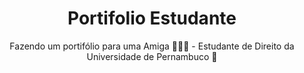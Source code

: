 <div style="text-align: center">

# Portifolio Estudante

Fazendo um portifólio para uma Amiga 👩🏻‍🦱 - Estudante de Direito da Universidade de Pernambuco 📜

</div>